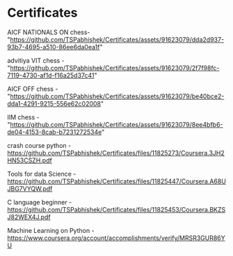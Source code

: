 # Certificates

AICF NATIONALS ON chess- "https://github.com/TSPabhishek/Certificates/assets/91623079/dda2d937-93b7-4695-a510-86ee6da0ea1f"

advitiya VIT chess - "https://github.com/TSPabhishek/Certificates/assets/91623079/2f7f98fc-7119-4730-af1d-f16a25d37c41"

AICF OFF chess - "https://github.com/TSPabhishek/Certificates/assets/91623079/be40bce2-dda1-4291-9215-556e62c02008"

IIM chess - "https://github.com/TSPabhishek/Certificates/assets/91623079/8ee4bfb6-de04-4153-8cab-b7231272534e"

crash course python - https://github.com/TSPabhishek/Certificates/files/11825273/Coursera.3JH2HN53CSZH.pdf

Tools for data Science - https://github.com/TSPabhishek/Certificates/files/11825447/Coursera.A68UJBG7VYQW.pdf

C language beginner - https://github.com/TSPabhishek/Certificates/files/11825453/Coursera.BKZSJ82WEX4J.pdf

Machine Learning on Python - https://www.coursera.org/account/accomplishments/verify/MRSR3GUR86YU
